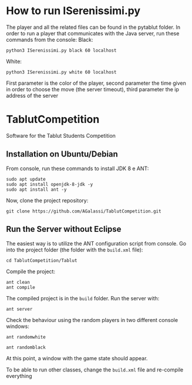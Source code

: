 # How to run ISerenissimi.py
The player and all the related files can be found in the pytablut folder.
In order to run a player that communicates with the Java server, run these commands from the console:
Black:
```
python3 ISerenissimi.py black 60 localhost
```
White:
```
python3 ISerenissimi.py white 60 localhost
```
First parameter is the color of the player, second parameter the time given in order to choose the move (the server timeout), third parameter the ip address of the server

# TablutCompetition
Software for the Tablut Students Competition

## Installation on Ubuntu/Debian 

From console, run these commands to install JDK 8 e ANT:

```
sudo apt update
sudo apt install openjdk-8-jdk -y
sudo apt install ant -y
```

Now, clone the project repository:

```
git clone https://github.com/AGalassi/TablutCompetition.git
```

## Run the Server without Eclipse

The easiest way is to utilize the ANT configuration script from console.
Go into the project folder (the folder with the `build.xml` file):
```
cd TablutCompetition/Tablut
```

Compile the project:

```
ant clean
ant compile
```

The compiled project is in  the `build` folder.
Run the server with:

```
ant server
```

Check the behaviour using the random players in two different console windows:

```
ant randomwhite

ant randomblack
```

At this point, a window with the game state should appear.

To be able to run other classes, change the `build.xml` file and re-compile everything
